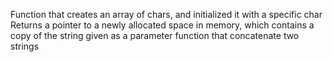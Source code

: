 Function that creates an array of chars, and initialized it with a specific char
Returns a pointer to a newly allocated space in memory, which contains a copy of the string given as a parameter
function that concatenate two strings
